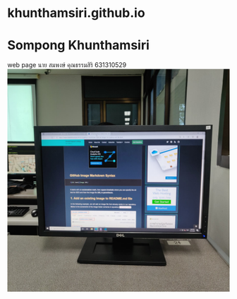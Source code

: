 # khunthamsiri.github.io
# Sompong Khunthamsiri
web page
นาย สมพงษ์ คุณธรรมสิริ 631310529
![image](120090365_356798972343216_4767932346536126493_n.jpg)
